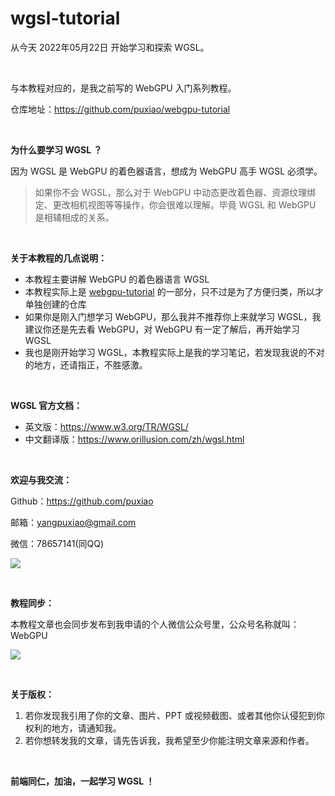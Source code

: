 # wgsl-tutorial
从今天 2022年05月22日 开始学习和探索 WGSL。



<br>

与本教程对应的，是我之前写的 WebGPU 入门系列教程。

仓库地址：https://github.com/puxiao/webgpu-tutorial



<br>

**为什么要学习 WGSL ？**

因为 WGSL 是 WebGPU 的着色器语言，想成为 WebGPU 高手 WGSL 必须学。

> 如果你不会 WGSL，那么对于 WebGPU 中动态更改着色器、资源纹理绑定、更改相机视图等等操作，你会很难以理解。毕竟 WGSL 和 WebGPU 是相辅相成的关系。



<br>

**关于本教程的几点说明：**

* 本教程主要讲解 WebGPU 的着色器语言 WGSL
* 本教程实际上是 [webgpu-tutorial](https://github.com/puxiao/webgpu-tutorial) 的一部分，只不过是为了方便归类，所以才单独创建的仓库
* 如果你是刚入门想学习 WebGPU，那么我并不推荐你上来就学习 WGSL，我建议你还是先去看 WebGPU，对 WebGPU 有一定了解后，再开始学习 WGSL
* 我也是刚开始学习 WGSL，本教程实际上是我的学习笔记，若发现我说的不对的地方，还请指正，不胜感激。



<br>

**WGSL 官方文档：**

* 英文版：https://www.w3.org/TR/WGSL/
* 中文翻译版：https://www.orillusion.com/zh/wgsl.html



<br>

**欢迎与我交流：**

Github：https://github.com/puxiao

邮箱：yangpuxiao@gmail.com

微信：78657141(同QQ)

![](https://raw.githubusercontent.com/puxiao/webgpu-tutorial/main/imgs/me_qrcode01.jpg)



<br>

**教程同步：**

本教程文章也会同步发布到我申请的个人微信公众号里，公众号名称就叫：WebGPU

![](https://raw.githubusercontent.com/puxiao/webgpu-tutorial/main/imgs/me_qrcode02.jpg)



<br>

**关于版权：**

1. 若你发现我引用了你的文章、图片、PPT 或视频截图、或者其他你认侵犯到你权利的地方，请通知我。
2. 若你想转发我的文章，请先告诉我，我希望至少你能注明文章来源和作者。



<br>

**前端同仁，加油，一起学习 WGSL ！**


